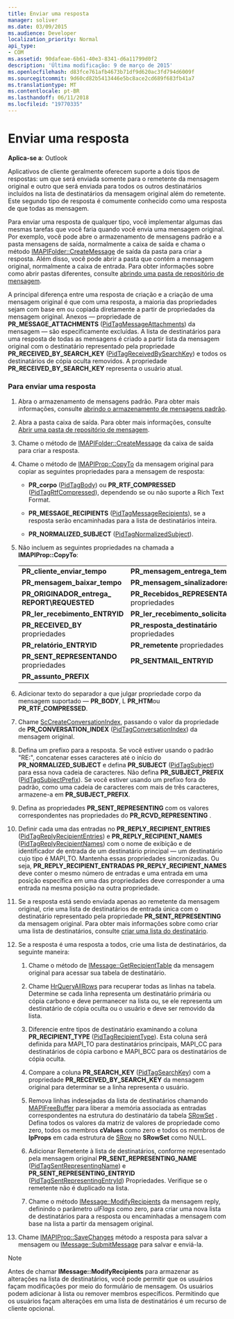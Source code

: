 ```yaml
---
title: Enviar uma resposta
manager: soliver
ms.date: 03/09/2015
ms.audience: Developer
localization_priority: Normal
api_type:
- COM
ms.assetid: 90dafeae-6b61-40e3-8341-d6a11799d0f2
description: 'Última modificação: 9 de março de 2015'
ms.openlocfilehash: d83fce761afb4673b71df9d620ac3fd794d6009f
ms.sourcegitcommit: 9d60cd82b5413446e5bc8ace2cd689f683fb41a7
ms.translationtype: MT
ms.contentlocale: pt-BR
ms.lasthandoff: 06/11/2018
ms.locfileid: "19770335"
---
```

# <a name="sending-a-reply"></a>Enviar uma resposta

**Aplica-se a**: Outlook 
  
Aplicativos de cliente geralmente oferecem suporte a dois tipos de respostas: um que será enviada somente para o remetente da mensagem original e outro que será enviada para todos os outros destinatários incluídos na lista de destinatários da mensagem original além do remetente. Este segundo tipo de resposta é comumente conhecido como uma resposta de que todas as mensagem.
  
Para enviar uma resposta de qualquer tipo, você implementar algumas das mesmas tarefas que você faria quando você envia uma mensagem original. Por exemplo, você pode abre o armazenamento de mensagens padrão e a pasta mensagens de saída, normalmente a caixa de saída e chama o método [IMAPIFolder::CreateMessage](imapifolder-createmessage.md) de saída da pasta para criar a resposta. Além disso, você pode abrir a pasta que contém a mensagem original, normalmente a caixa de entrada. Para obter informações sobre como abrir pastas diferentes, consulte [abrindo uma pasta de repositório de mensagem](opening-a-message-store-folder.md).
  
A principal diferença entre uma resposta de criação e a criação de uma mensagem original é que com uma resposta, a maioria das propriedades sejam com base em ou copiada diretamente a partir de propriedades da mensagem original. Anexos — propriedade de **PR_MESSAGE_ATTACHMENTS** ([PidTagMessageAttachments](pidtagmessageattachments-canonical-property.md)) da mensagem — são especificamente excluídas. A lista de destinatários para uma resposta de todas as mensagens é criado a partir lista da mensagem original com o destinatário representado pela propriedade **PR_RECEIVED_BY_SEARCH_KEY** ([PidTagReceivedBySearchKey](pidtagreceivedbysearchkey-canonical-property.md)) e todos os destinatários de cópia oculta removidos. A propriedade **PR_RECEIVED_BY_SEARCH_KEY** representa o usuário atual. 
  
### <a name="to-send-a-reply"></a>Para enviar uma resposta
  
1. Abra o armazenamento de mensagens padrão. Para obter mais informações, consulte [abrindo o armazenamento de mensagens padrão](opening-the-default-message-store.md).
    
2. Abra a pasta caixa de saída. Para obter mais informações, consulte [Abrir uma pasta de repositório de mensagem](opening-a-message-store-folder.md).
    
3. Chame o método de [IMAPIFolder::CreateMessage](imapifolder-createmessage.md) da caixa de saída para criar a resposta. 
    
4. Chame o método de [IMAPIProp::CopyTo](imapiprop-copyto.md) da mensagem original para copiar as seguintes propriedades para a mensagem de resposta: 
    
   - **PR\_corpo** ([PidTagBody](pidtagbody-canonical-property.md)) ou **PR_RTF_COMPRESSED** ([PidTagRtfCompressed](pidtagrtfcompressed-canonical-property.md)), dependendo se ou não suporte a Rich Text Format.
    
   - **PR\_MESSAGE_RECIPIENTS** ([PidTagMessageRecipients](pidtagmessagerecipients-canonical-property.md)), se a resposta serão encaminhadas para a lista de destinatários inteira.
    
   - **PR\_NORMALIZED_SUBJECT** ([PidTagNormalizedSubject](pidtagnormalizedsubject-canonical-property.md)).
    
5. Não incluem as seguintes propriedades na chamada a **IMAPIProp::CopyTo**:
    
    |||
    |:-----|:-----|
    |**PR\_cliente\_enviar\_tempo** <br/> |**PR\_mensagem\_entrega\_tempo** <br/> |
    |**PR\_mensagem\_baixar\_tempo** <br/> |**PR\_mensagem\_sinalizadores** <br/> |
    |**PR\_ORIGINADOR\_entrega\_ REPORT\REQUESTED** <br/> |**PR\_Recebidos\_REPRESENTANDO** propriedades  <br/> |
    |**PR\_ler\_recebimento\_ENTRYID** <br/> |**PR\_ler\_recebimento\_solicitado** <br/> |
    |**PR\_RECEIVED\_BY** propriedades  <br/> |**PR\_resposta\_destinatário** propriedades  <br/> |
    |**PR\_relatório\_ENTRYID** <br/> |**PR\_remetente** propriedades  <br/> |
    |**PR\_SENT\_REPRESENTANDO** propriedades  <br/> |**PR\_SENTMAIL\_ENTRYID** <br/> |
    |**PR\_assunto\_PREFIX** <br/> | <br/> |
   
6. Adicionar texto do separador a que julgar propriedade corpo da mensagem suportado — **PR_BODY**, L **PR_HTM**ou **PR_RTF_COMPRESSED**.
    
7. Chame [ScCreateConversationIndex](sccreateconversationindex.md), passando o valor da propriedade de **PR_CONVERSATION_INDEX** ([PidTagConversationIndex](pidtagconversationindex-canonical-property.md)) da mensagem original.
    
8. Defina um prefixo para a resposta. Se você estiver usando o padrão "RE:", concatenar esses caracteres até o início do **PR_NORMALIZED_SUBJECT** e defina **PR_SUBJECT** ([PidTagSubject](pidtagsubject-canonical-property.md)) para essa nova cadeia de caracteres. Não defina **PR_SUBJECT_PREFIX** ([PidTagSubjectPrefix](pidtagsubjectprefix-canonical-property.md)). Se você estiver usando um prefixo fora do padrão, como uma cadeia de caracteres com mais de três caracteres, armazene-a em **PR_SUBJECT_PREFIX**. 
    
9. Defina as propriedades **PR_SENT_REPRESENTING** com os valores correspondentes nas propriedades do **PR_RCVD_REPRESENTING** . 
    
10. Definir cada uma das entradas no **PR\_REPLY_RECIPIENT_ENTRIES** ([PidTagReplyRecipientEntries](pidtagreplyrecipiententries-canonical-property.md)) e **PR_REPLY\_RECIPIENT_NAMES** ([PidTagReplyRecipientNames](pidtagreplyrecipientnames-canonical-property.md)) com o nome de exibição e de identificador de entrada de um destinatário principal — um destinatário cujo tipo é MAPI_TO. Mantenha essas propriedades sincronizadas. Ou seja, **PR_REPLY_RECIPIENT\_ENTRADAS** **PR_REPLY_RECIPIENT_NAMES** deve conter o mesmo número de entradas e uma entrada em uma posição específica em uma das propriedades deve corresponder a uma entrada na mesma posição na outra propriedade. 
    
11. Se a resposta está sendo enviada apenas ao remetente da mensagem original, crie uma lista de destinatários de entrada única com o destinatário representado pela propriedade **PR_SENT_REPRESENTING** da mensagem original. Para obter mais informações sobre como criar uma lista de destinatários, consulte [criar uma lista do destinatário](creating-a-recipient-list.md).
    
12. Se a resposta é uma resposta a todos, crie uma lista de destinatários, da seguinte maneira:
    
    1. Chame o método de [IMessage::GetRecipientTable](imessage-getrecipienttable.md) da mensagem original para acessar sua tabela de destinatário. 
        
    2. Chame [HrQueryAllRows](hrqueryallrows.md) para recuperar todas as linhas na tabela. Determine se cada linha representa um destinatário primária ou cópia carbono e deve permanecer na lista ou, se ele representa um destinatário de cópia oculta ou o usuário e deve ser removido da lista. 
        
    3. Diferencie entre tipos de destinatário examinando a coluna **PR_RECIPIENT_TYPE** ([PidTagRecipientType](pidtagrecipienttype-canonical-property.md)). Esta coluna será definida para MAPI_TO para destinatários principais, MAPI_CC para destinatários de cópia carbono e MAPI_BCC para os destinatários de cópia oculta. 
        
    4. Compare a coluna **PR_SEARCH_KEY** ([PidTagSearchKey](pidtagsearchkey-canonical-property.md)) com a propriedade **PR_RECEIVED_BY_SEARCH_KEY** da mensagem original para determinar se a linha representa o usuário. 
        
    5. Remova linhas indesejadas da lista de destinatários chamando [MAPIFreeBuffer](mapifreebuffer.md) para liberar a memória associada as entradas correspondentes na estrutura do destinatário da tabela [SRowSet](srowset.md) . Defina todos os valores da matriz de valores de propriedade como zero, todos os membros **cValues** como zero e todos os membros de **lpProps** em cada estrutura de [SRow](srow.md) no **SRowSet** como NULL. 
        
    6. Adicionar Remetente à lista de destinatários, conforme representado pela mensagem original **PR\_SENT_REPRESENTING_NAME** ([PidTagSentRepresentingName](pidtagsentrepresentingname-canonical-property.md)) e **PR_SENT_REPRESENTING_ENTRYID** ([PidTagSentRepresentingEntryId](pidtagsentrepresentingentryid-canonical-property.md)) Propriedades. Verifique se o remetente não é duplicado na lista.
        
    7. Chame o método [IMessage::ModifyRecipients](imessage-modifyrecipients.md) da mensagem reply, definindo o parâmetro _ulFlags_ como zero, para criar uma nova lista de destinatários para a resposta ou encaminhadas a mensagem com base na lista a partir da mensagem original. 
    
13. Chame [IMAPIProp::SaveChanges](imapiprop-savechanges.md) método a resposta para salvar a mensagem ou [IMessage::SubmitMessage](imessage-submitmessage.md) para salvar e enviá-la. 
    
> [!NOTE]
> Antes de chamar **IMessage::ModifyRecipients** para armazenar as alterações na lista de destinatários, você pode permitir que os usuários façam modificações por meio do formulário de mensagem. Os usuários podem adicionar à lista ou remover membros específicos. Permitindo que os usuários façam alterações em uma lista de destinatários é um recurso de cliente opcional. 
  

